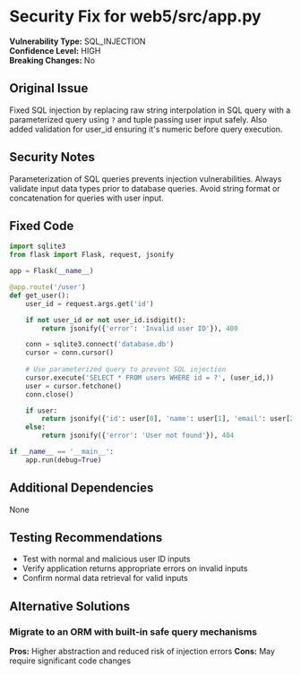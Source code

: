 # Security Fix for web5/src/app.py

**Vulnerability Type:** SQL_INJECTION  
**Confidence Level:** HIGH  
**Breaking Changes:** No

## Original Issue
Fixed SQL injection by replacing raw string interpolation in SQL query with a parameterized query using `?` and tuple passing user input safely. Also added validation for user_id ensuring it's numeric before query execution.

## Security Notes
Parameterization of SQL queries prevents injection vulnerabilities. Always validate input data types prior to database queries. Avoid string format or concatenation for queries with user input.

## Fixed Code
```py
import sqlite3
from flask import Flask, request, jsonify

app = Flask(__name__)

@app.route('/user')
def get_user():
    user_id = request.args.get('id')

    if not user_id or not user_id.isdigit():
        return jsonify({'error': 'Invalid user ID'}), 400

    conn = sqlite3.connect('database.db')
    cursor = conn.cursor()
    
    # Use parameterized query to prevent SQL injection
    cursor.execute('SELECT * FROM users WHERE id = ?', (user_id,))
    user = cursor.fetchone()
    conn.close()

    if user:
        return jsonify({'id': user[0], 'name': user[1], 'email': user[2]})
    else:
        return jsonify({'error': 'User not found'}), 404

if __name__ == '__main__':
    app.run(debug=True)

```

## Additional Dependencies
None

## Testing Recommendations
- Test with normal and malicious user ID inputs
- Verify application returns appropriate errors on invalid inputs
- Confirm normal data retrieval for valid inputs

## Alternative Solutions

### Migrate to an ORM with built-in safe query mechanisms
**Pros:** Higher abstraction and reduced risk of injection errors
**Cons:** May require significant code changes


